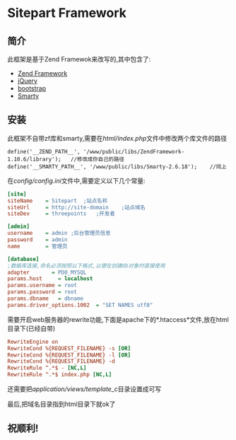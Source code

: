 Sitepart Framework
==================
简介
----
此框架是基于Zend Framewok来改写的,其中包含了:

  * [Zend Framework](http://framework.zend.com/)
  * [jQuery](http://jquery.org)
  * [bootstrap](http://twitter.github.com/bootstrap/)
  * [Smarty](http://smarty.net)

安装
----
此框架不自带zf库和smarty,需要在*html/index.php*文件中修改两个库文件的路径


    define('__ZEND_PATH__', '/www/public/libs/ZendFramework-1.10.6/library');   //修改成你自己的路径
    define('__SMARTY_PATH__', '/www/public/libs/Smarty-2.6.18');    //同上


在*config/config.ini*文件中,需要定义以下几个常量:

```ini
[site]
siteName    = Sitepart  ;站点名称
siteUrl     = http://site-domain    ;站点域名
siteDev     = threepoints   ;开发者

[admin]
username    = admin ;后台管理员信息
password    = admin
name        = 管理员

[database]
;数据库连接,命名必须按照以下格式,以便在创建db对象时直接使用
adapter       = PDO_MYSQL
params.host     = localhost
params.username = root
params.password = root
params.dbname   = dbname
params.driver_options.1002  = "SET NAMES utf8"
```

需要开启web服务器的rewrite功能,下面是apache下的*.htaccess*文件,放在html目录下(已经自带)

```ini
RewriteEngine on
RewriteCond %{REQUEST_FILENAME} -s [OR]
RewriteCond %{REQUEST_FILENAME} -l [OR]
RewriteCond %{REQUEST_FILENAME} -d
RewriteRule ^.*$ - [NC,L]
RewriteRule ^.*$ index.php [NC,L]
```
还需要把*application/views/template_c*目录设置成可写

最后,把域名目录指到html目录下就ok了

祝顺利!
-------
